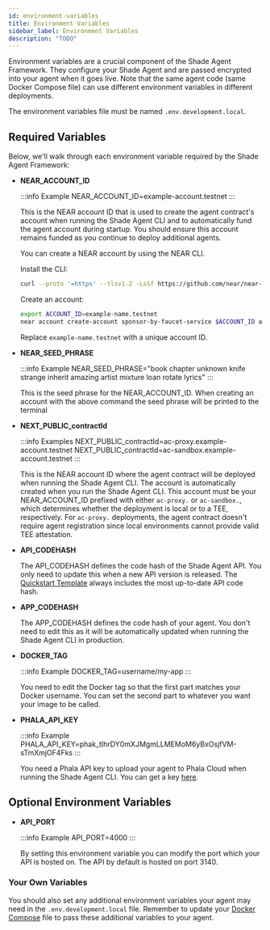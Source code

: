 ```yaml
---
id: environment-variables
title: Environment Variables
sidebar_label: Environment Variables
description: "TODO"
---
```


Environment variables are a crucial component of the Shade Agent Framework. They configure your Shade Agent and are passed encrypted into your agent when it goes live. Note that the same agent code (same Docker Compose file) can use different environment variables in different deployments.

The environment variables file must be named `.env.development.local`.

## Required Variables

Below, we'll walk through each environment variable required by the Shade Agent Framework: 

- **NEAR_ACCOUNT_ID**

    :::info Example
    NEAR_ACCOUNT_ID=example-account.testnet
    :::

    This is the NEAR account ID that is used to create the agent contract's account when running the Shade Agent CLI and to automatically fund the agent account during startup. You should ensure this account remains funded as you continue to deploy additional agents.

    You can create a NEAR account by using the NEAR CLI.

    Install the CLI:

    ```bash
    curl --proto '=https' --tlsv1.2 -LsSf https://github.com/near/near-cli-rs/releases/latest/download/near-cli-rs-installer.sh | sh
    ```

    Create an account:

    ```bash
    export ACCOUNT_ID=example-name.testnet
    near account create-account sponsor-by-faucet-service $ACCOUNT_ID autogenerate-new-keypair save-to-keychain network-config testnet create
    ```

    Replace `example-name.testnet` with a unique account ID.

- **NEAR_SEED_PHRASE**

    :::info Example
    NEAR_SEED_PHRASE="book chapter unknown knife strange inherit amazing artist mixture loan rotate lyrics"
    :::

    This is the seed phrase for the NEAR_ACCOUNT_ID. When creating an account with the above command the seed phrase will be printed to the terminal

- **NEXT_PUBLIC_contractId**

    :::info Examples
    NEXT_PUBLIC_contractId=ac-proxy.example-account.testnet
    NEXT_PUBLIC_contractId=ac-sandbox.example-account.testnet
    :::

    This is the NEAR account ID where the agent contract will be deployed when running the Shade Agent CLI. The account is automatically created when you run the Shade Agent CLI. This account must be your NEAR_ACCOUNT_ID prefixed with either `ac-proxy.` or `ac-sandbox.`, which determines whether the deployment is local or to a TEE, respectively. For `ac-proxy.` deployments, the agent contract doesn't require agent registration since local environments cannot provide valid TEE attestation.

- **API_CODEHASH**

    The API_CODEHASH defines the code hash of the Shade Agent API. You only need to update this when a new API version is released. The [Quickstart Template](https://github.com/NearDeFi/shade-agent-template/blob/main/.env.development.local.example#L9) always includes the most up-to-date API code hash. 

- **APP_CODEHASH**

    The APP_CODEHASH defines the code hash of your agent. You don't need to edit this as it will be automatically updated when running the Shade Agent CLI in production.

- **DOCKER_TAG**

    :::info Example
    DOCKER_TAG=username/my-app
    :::

    You need to edit the Docker tag so that the first part matches your Docker username. You can set the second part to whatever you want your image to be called.

- **PHALA_API_KEY**

    :::info Example
    PHALA_API_KEY=phak_tIhrDY0mXJMgmLLMEMoM6yBxOsjfVM-sTmXmjOF4Fks
    :::

    You need a Phala API key to upload your agent to Phala Cloud when running the Shade Agent CLI. You can get a key [here](https://cloud.phala.network/dashboard/tokens).

## Optional Environment Variables 

- **API_PORT**

    :::info Example
    API_PORT=4000
    :::

    By setting this environment variable you can modify the port which your API is hosted on. The API by default is hosted on port 3140.



### Your Own Variables

You should also set any additional environment variables your agent may need in the `.env.development.local` file. Remember to update your [Docker Compose](https://github.com/NearDeFi/shade-agent-template/blob/main/docker-compose.yaml#L21) file to pass these additional variables to your agent. 